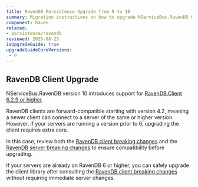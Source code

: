 ```yaml
---
title: RavenDB Persistence Upgrade from 9 to 10
summary: Migration instructions on how to upgrade NServiceBus.RavenDB 9 to 10
component: Raven
related:
- persistence/ravendb
reviewed: 2025-08-25
isUpgradeGuide: true
upgradeGuideCoreVersions:
 - 9
---
```


## RavenDB Client Upgrade

NServiceBus.RavenDB version 10 introduces support for [RavenDB.Client 6.2.9 or higher](https://www.nuget.org/packages/RavenDB.Client).

RavenDB clients are forward-compatible starting with version 4.2, meaning a newer client can connect to a server of the same or higher version. However, if your servers are running a version prior to 6, upgrading the client requires extra care.

In this case, review both the [RavenDB client breaking changes](https://docs.ravendb.net/6.0/migration/client-api/client-breaking-changes/) and the [RavenDB server breaking changes](https://docs.ravendb.net/6.0/migration/server/server-breaking-changes/) to ensure compatibility before upgrading.

If your servers are already on RavenDB 6 or higher, you can safely upgrade the client library after consulting the [RavenDB client breaking changes](https://docs.ravendb.net/6.0/migration/client-api/client-breaking-changes/) without requiring immediate server changes.
